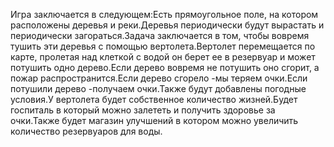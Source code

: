 Игра заключается в следующем:Есть прямоугольное поле, на котором расположены деревья и реки.Деревья периодически будут вырастать и периодически загораться.Задача заключается в том, чтобы вовремя тушить эти деревья с помощью вертолета.Вертолет перемещается по карте, пролетая над клеткой с водой он берет ее в резервуар и может потушить одно дерево.Если дерево вовремя  не потушить оно сгорит, а пожар распространится.Если дерево сгорело -мы теряем очки.Если потушили дерево -получаем очки.Также будут добавлены погодные условия.У вертолета будет собственное количество жизней.Будет госпиталь в который можно залететь и получить здоровье за очки.Также будет магазин улучшений в котором можно увеличить количество резервуаров для воды.